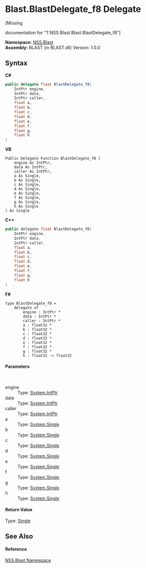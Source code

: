 # Blast.BlastDelegate_f8 Delegate
 

\[Missing <summary> documentation for "T:NSS.Blast.Blast.BlastDelegate_f8"\]

**Namespace:**&nbsp;<a href="88b55311-4a89-0894-e27a-e157e443c7f7.md">NSS.Blast</a><br />**Assembly:**&nbsp;BLAST (in BLAST.dll) Version: 1.0.0

## Syntax

**C#**<br />
``` C#
public delegate float BlastDelegate_f8(
	IntPtr engine,
	IntPtr data,
	IntPtr caller,
	float a,
	float b,
	float c,
	float d,
	float e,
	float f,
	float g,
	float h
)
```

**VB**<br />
``` VB
Public Delegate Function BlastDelegate_f8 ( 
	engine As IntPtr,
	data As IntPtr,
	caller As IntPtr,
	a As Single,
	b As Single,
	c As Single,
	d As Single,
	e As Single,
	f As Single,
	g As Single,
	h As Single
) As Single
```

**C++**<br />
``` C++
public delegate float BlastDelegate_f8(
	IntPtr engine, 
	IntPtr data, 
	IntPtr caller, 
	float a, 
	float b, 
	float c, 
	float d, 
	float e, 
	float f, 
	float g, 
	float h
)
```

**F#**<br />
``` F#
type BlastDelegate_f8 = 
    delegate of 
        engine : IntPtr * 
        data : IntPtr * 
        caller : IntPtr * 
        a : float32 * 
        b : float32 * 
        c : float32 * 
        d : float32 * 
        e : float32 * 
        f : float32 * 
        g : float32 * 
        h : float32 -> float32
```


#### Parameters
&nbsp;<dl><dt>engine</dt><dd>Type: <a href="https://docs.microsoft.com/dotnet/api/system.intptr" target="_blank" rel="noopener noreferrer">System.IntPtr</a><br /></dd><dt>data</dt><dd>Type: <a href="https://docs.microsoft.com/dotnet/api/system.intptr" target="_blank" rel="noopener noreferrer">System.IntPtr</a><br /></dd><dt>caller</dt><dd>Type: <a href="https://docs.microsoft.com/dotnet/api/system.intptr" target="_blank" rel="noopener noreferrer">System.IntPtr</a><br /></dd><dt>a</dt><dd>Type: <a href="https://docs.microsoft.com/dotnet/api/system.single" target="_blank" rel="noopener noreferrer">System.Single</a><br /></dd><dt>b</dt><dd>Type: <a href="https://docs.microsoft.com/dotnet/api/system.single" target="_blank" rel="noopener noreferrer">System.Single</a><br /></dd><dt>c</dt><dd>Type: <a href="https://docs.microsoft.com/dotnet/api/system.single" target="_blank" rel="noopener noreferrer">System.Single</a><br /></dd><dt>d</dt><dd>Type: <a href="https://docs.microsoft.com/dotnet/api/system.single" target="_blank" rel="noopener noreferrer">System.Single</a><br /></dd><dt>e</dt><dd>Type: <a href="https://docs.microsoft.com/dotnet/api/system.single" target="_blank" rel="noopener noreferrer">System.Single</a><br /></dd><dt>f</dt><dd>Type: <a href="https://docs.microsoft.com/dotnet/api/system.single" target="_blank" rel="noopener noreferrer">System.Single</a><br /></dd><dt>g</dt><dd>Type: <a href="https://docs.microsoft.com/dotnet/api/system.single" target="_blank" rel="noopener noreferrer">System.Single</a><br /></dd><dt>h</dt><dd>Type: <a href="https://docs.microsoft.com/dotnet/api/system.single" target="_blank" rel="noopener noreferrer">System.Single</a><br /></dd></dl>

#### Return Value
Type: <a href="https://docs.microsoft.com/dotnet/api/system.single" target="_blank" rel="noopener noreferrer">Single</a>

## See Also


#### Reference
<a href="88b55311-4a89-0894-e27a-e157e443c7f7.md">NSS.Blast Namespace</a><br />